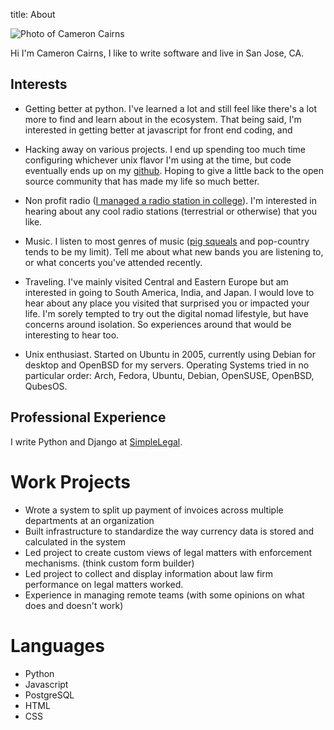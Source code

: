title: About 

![Photo of Cameron Cairns]({static}/images/headshot.jpeg)

Hi I'm Cameron Cairns, I like to write software and live in San Jose, CA.

## Interests
* Getting better at python. I've learned a lot and still feel like there's a lot more to find and learn about in the ecosystem. That being said, I'm interested in getting better at javascript for front end coding, and 

* Hacking away on various projects. I end up spending too much time configuring whichever unix flavor
I'm using at the time, but code eventually ends up on my [github](https://www.github.com/cameroncairns).  Hoping to give a little back to the open source community that has made my life so much better.

* Non profit radio ([I managed a radio station in college](https://www.kdvs.org)). I'm interested in hearing about any cool radio stations (terrestrial or otherwise) that you like.

* Music. I listen to most genres of music ([pig squeals](https://www.wikipedia.org/Screaming_(music)) and pop-country tends to be my limit). Tell me about what new bands you are listening to, or what concerts you've attended recently.

* Traveling. I've mainly visited Central and Eastern Europe but am interested in going to South America, India, and Japan. I would love to hear about any place you visited that surprised you or impacted your life. I'm sorely tempted to try out the digital nomad lifestyle, but have concerns around isolation. So experiences around that would be interesting to hear too.

* Unix enthusiast. Started on Ubuntu in 2005, currently using Debian for desktop and OpenBSD for my servers. Operating Systems tried in no particular order: Arch, Fedora, Ubuntu, Debian, OpenSUSE, OpenBSD, QubesOS.

## Professional Experience
I write Python and Django at [SimpleLegal](https://www.simplelegal.com). 

# Work Projects
 
 * Wrote a system to split up payment of invoices across multiple departments at an organization
 * Built infrastructure to standardize the way currency data is stored and calculated in the system
 * Led project to create custom views of legal matters with enforcement mechanisms. (think custom form builder)
 * Led project to collect and display information about law firm performance on legal matters worked.
 * Experience in managing remote teams (with some opinions on what does and doesn't work)

# Languages
* Python
* Javascript
* PostgreSQL
* HTML
* CSS
